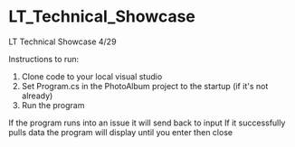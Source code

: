 # LT_Technical_Showcase
LT Technical Showcase 4/29

Instructions to run:
  1. Clone code to your local visual studio
  2. Set Program.cs in the PhotoAlbum project to the startup (if it's not already)
  3. Run the program

If the program runs into an issue it will send back to input
If it successfully pulls data the program will display until you enter then close

